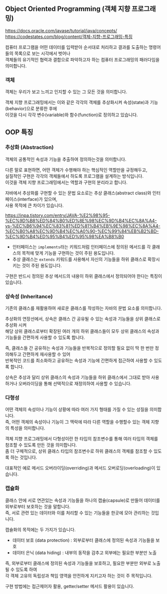 ## Object Oriented Programming (객체 지향 프로그래밍)

https://docs.oracle.com/javase/tutorial/java/concepts/<br>
https://codestates.com/blog/content/객체-지향-프로그래밍-특징

컴퓨터 프로그램을 어떤 데이터를 입력받아 순서대로 처리하고 결과를 도출하는 명령어들의 목록으로 보는 시각에서 벗어나<br>
객체들의 유기적인 협력과 결합으로 파악하고자 하는 컴퓨터 프로그래밍의 패러다임을 의미합니다.

### 객체

객체는 우리가 보고 느끼고 인지할 수 있는 그 모든 것을 의미합니다.

객체 지향 프로그래밍에서는 이와 같은 각각의 객체를 추상화시켜 속성(state)과 기능(behavior)으로 분류한 후에<br>
이것을 다시 각각 변수(variable)와 함수(function)로 정의하고 있습니다.

## OOP 특징

### 추상화 (Abstraction)

객체의 공통적인 속성과 기능을 추출하여 정의하는것을 의미합니다.

다른 말로 표현하면, 어떤 객체가 수행해야 하는 핵심적인 역할만을 규정해두고,<br>
실질적인 구현은 각각의 객체들에서 하도록 프로그램을 설계하는 방식입니다.<br>
이것을 객체 지향 프로그래밍에서는 역할과 구현의 분리라고 합니다.

자바에서 추상화를 구현할 수 있는 문법 요소로는 추상 클래스(abstract class)와 인터페이스(interface)가 있으며,<br>
사용 목적에 큰 차이가 있습니다.

https://inpa.tistory.com/entry/JAVA-%E2%98%95-%EC%9D%B8%ED%84%B0%ED%8E%98%EC%9D%B4%EC%8A%A4-vs-%EC%B6%94%EC%83%81%ED%81%B4%EB%9E%98%EC%8A%A4-%EC%B0%A8%EC%9D%B4%EC%A0%90-%EC%99%84%EB%B2%BD-%EC%9D%B4%ED%95%B4%ED%95%98%EA%B8%B0

- 인터페이스는 `implements`라는 키워드처럼 인터페이스에 정의된 메서드를 각 클래스의 목적에 맞게 기능을 구현하는 것이 주된 용도입니다.
- 추상 클래스는 `extends` 키워드를 사용해서 자신의 기능들을 하위 클래스로 확장시키는 것이 주된 용도입니다.

구현은 반드시 정의된 추상 메서드의 내용이 하위 클래스에서 정의되어야 한다는 특징이 있습니다.

### 상속성 (Inheritance)

기존의 클래스를 재활용하여 새로운 클래스를 작성하는 자바의 문법 요소를 의미합니다.

추상화의 연장선에서, 상속은 클래스 간 공유될 수 있는 속성과 기능들을 상위 클래스로 추상화 시켜<br>
해당 상위 클래스로부터 확장된 여러 개의 하위 클래스들이 모두 상위 클래스의 속성과 기능들을 간편하게 사용할 수 있도록 합니다.

즉, 클래스들 간 공유하는 속성과 기능들을 반복적으로 정의할 필요 없이 딱 한 번만 정의해두고 간편하게 재사용할 수 있어<br>
반복적인 코드를 최소화하고 공유하는 속성과 기능에 간편하게 접근하여 사용할 수 있도록 합니다.

상속은 추상과 달리 상위 클래스의 속성과 기능들을 하위 클래스에서 그대로 받아 사용하거나 오버라이딩을 통해 선택적으로 재정의하여 사용할 수 있습니다.

### 다형성

어떤 객체의 속성이나 기능이 상황에 따라 여러 가지 형태를 가질 수 있는 성질을 의미합니다.<br>
즉, 어떤 객체의 속성이나 기능이 그 맥락에 따라 다른 역할을 수행할수 있는 객체 지향의 특성을 의미합니다.

객체 지향 프로그래밍에서 다형성이란 한 타입의 참조변수를 통해 여러 타입의 객체를 참조할 수 있도록 만든 것을 의미합니다.<br>
좀 더 구체적으로, 상위 클래스 타입의 참조변수로 하위 클래스의 객체를 참조할 수 있도록 하는 것입니다.

대표적인 예로 메서드 오버라이딩(overriding)과 메서드 오버로딩(overloading)이 있습니다.

### 캡슐화

클래스 안에 서로 연관있는 속성과 기능들을 하나의 캡슐(capsule)로 만들어 데이터를 외부로부터 보호하는 것을 말합니다.<br>
즉, 서로 관련 있는 데이터와 이를 처리할 수 있는 기능들을 한곳에 모아 관리하는 것입니다.

캡슐화의 목적에는 두 가지가 있습니다.

- 데이터 보호 (data protection) : 외부로부터 클래스에 정의된 속성과 기능들을 보호
- 데이터 은닉 (data hiding) : 내부의 동작을 감추고 외부에는 필요한 부분만 노출

즉, 외부로부터 클래스에 정의된 속성과 기능들을 보호하고, 필요한 부분만 외부로 노출될 수 있도록 하여<br>
각 객체 고유의 독립성과 책임 영역을 안전하게 지키고자 하는 것이 주 목적입니다.

구현 방법에는 접근제어자 활용, getter/setter 메서드 활용이 있습니다.